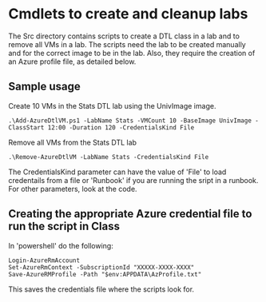 # Cmdlets to create and cleanup labs
The Src directory contains scripts to create a DTL class in a lab and to remove all VMs in a lab.
The scripts need the lab to be created manually and for the correct image to be in the lab.
Also, they require the creation of an Azure profile file, as detailed below.

## Sample usage
Create 10 VMs in the Stats DTL lab using the UnivImage image.

    .\Add-AzureDtlVM.ps1 -LabName Stats -VMCount 10 -BaseImage UnivImage -ClassStart 12:00 -Duration 120 -CredentialsKind File

Remove all VMs from the Stats DTL lab

    .\Remove-AzureDtlVM -LabName Stats -CredentialsKind File

The CredentialsKind parameter can have the value of 'File' to load credentails from a file or 'Runbook' if you are running the sript in a runbook. 
For other parameters, look at the code.

## Creating the appropriate Azure credential file to run the script in Class
In 'powershell' do the following:

    Login-AzureRmAccount
    Set-AzureRmContext -SubscriptionId "XXXXX-XXXX-XXXX"
    Save-AzureRMProfile -Path "$env:APPDATA\AzProfile.txt"

This saves the credentials file where the scripts look for.